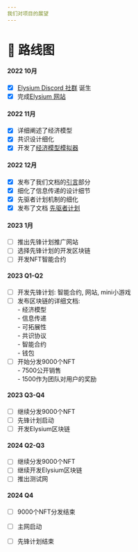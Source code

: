 ```yaml
---
我们对项目的展望
---
```


# 📍 路线图

#### 2022 10月

* [x] [Elysium Discord 社群](https://discord.gg/elysiumchain) 诞生
* [x] 完成[Elysium 网站](https://elysium-chain.com/)

#### 2022 11月

* [x] 详细阐述了经济模型
* [x] 共识设计细化
* [x] 开发了[经济模型模拟器](https://tokenomics.elysium-chain.com)

#### 2022 12月

* [x] 发布了我们文档的[引言](broken-reference)部分
* [x] 细化了信息传递的设计细节
* [x] 先驱者计划机制的细化
* [x] 发布了文档 [先驱者计划](broken-reference)

#### 2023 1月

* [ ] 推出先锋计划推广网站
* [ ] 选择先锋计划的开发区块链
* [ ] 开发NFT智能合约

#### 2023 Q1-Q2

* [ ] 开发先锋计划: 智能合约, 网站, mini小游戏
* [ ] 发布区块链的详细文档:\
  \- 经济模型\
  \- 信息传递\
  \- 可拓展性\
  \- 共识协议\
  \- 智能合约\
  \- 钱包
* [ ] 开始分发9000个NFT\
  \- 7500公开销售\
  \- 1500作为团队对用户的奖励

#### 2023 Q3-Q4

* [ ] 继续分发9000个NFT
* [ ] 先锋计划启动
* [ ] 开发Elysium区块链

#### 2024 Q2-Q3

* [ ] 继续分发9000个NFT
* [ ] 继续开发Elysium区块链
* [ ] 推出测试网

#### 2024 Q4

* [ ] 9000个NFT分发结束
* [ ] 主网启动
* [ ] 先锋计划结束


